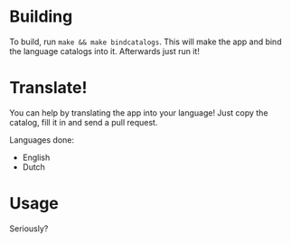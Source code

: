 Building
====
To build, run `make && make bindcatalogs`. This will make the app and bind the language catalogs into it. Afterwards just run it!

Translate!
====
You can help by translating the app into your language! Just copy the catalog, fill it in and send a pull request.

Languages done:

 - English
 - Dutch

Usage
====
Seriously?
